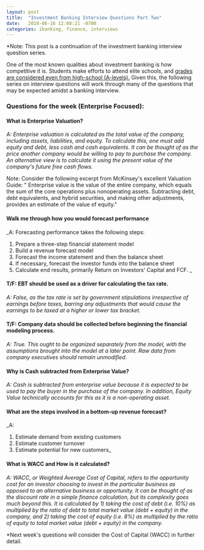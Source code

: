 ```yaml
---
layout: post
title:  "Investment Banking Interview Questions Part Two"
date:   2018-06-16 12:08:21 -0700
categories: ibanking, finance, interviews
---
```


*Note: This post is a continuation of the investment banking interview question series.

One of the most known qualities about investment banking is how competitive it is. Students make efforts to attend elite schools, and [grades are considered even from high-school (A-levels).](https://www.theguardian.com/society/2016/sep/01/top-graduates-missing-out-on-banking-jobs-for-lacking-polish) Given this, the following series on interview questions will work through many of the questions that may be expected amidst a banking interview.

### Questions for the week (Enterprise Focused):

#### What is Enterprise Valuation?

_A: Enterprise valuation is calculated as the total value of the company, including assets, liabilities, and equity. To calculate this, one must add equity and debt, less cash and cash equivalents. It can be thought of as the price another company would be willing to pay to purchase the company. An alternative view is to calculate it using the present value of the company's future free cash flows._

Note: Consider the following excerpt from McKinsey's excellent Valuation Guide:
" Enterprise value is the value of the entire company, which equals the sum of the core operations plus nonoperating assets. Subtracting debt, debt equivalents, and hybrid securities, and making other adjustments, provides an estimate of the value of equity."

#### Walk me through how you would forecast performance

_A: Forecasting performance takes the following steps:
1. Prepare a three-step financial statement model
2. Build a revenue forecast model
3. Forecast the income statement and then the balance sheet
4. If necessary, forecast the investor funds into the balance sheet
5. Calculate end results, primarily Return on Investors' Capital and FCF. _

#### T/F: EBT should be used as a driver for calculating the tax rate.

_A: False, as the tax rate is set by government stipulations irrespective of earnings before taxes, barring any adjustments that would cause the earnings to be taxed at a higher or lower tax bracket._

#### T/F: Company data should be collected before beginning the financial modeling process.

_A: True. This ought to be organized separately from the model, with the assumptions brought into the model at a later point. Raw data from company executives should remain unmodified._

#### Why is Cash subtracted from Enterprise Value?

_A: Cash is subtracted from enterprise value because it is expected to be used to pay the buyer in the purchase of the company. In addition, Equity Value technically accounts for this as it is a non-operating asset._

#### What are the steps involved in a bottom-up revenue forecast?

_A:
1. Estimate demand from existing customers
2. Estimate customer turnover
3. Estimate potential for new customers_

#### What is WACC and How is it calculated?

_A: WACC, or Weighted Average Cost of Capital, refers to the opportunity cost for an investor choosing to invest in the particular business as opposed to an alternative business or opportunity. It can be thought of as the discount rate in a simple finance calculation, but its complexity goes much beyond this. It is calculated by 1) taking the cost of debt (i.e. 10%) as multiplied by the ratio of debt to total market value (debt + equity) in the company, and 2) taking the cost of equity (i.e. 8%) as multiplied by the ratio of equity to total market value (debt + equity) in the company._


*Next week's questions will consider the Cost of Capital (WACC) in further detail.
